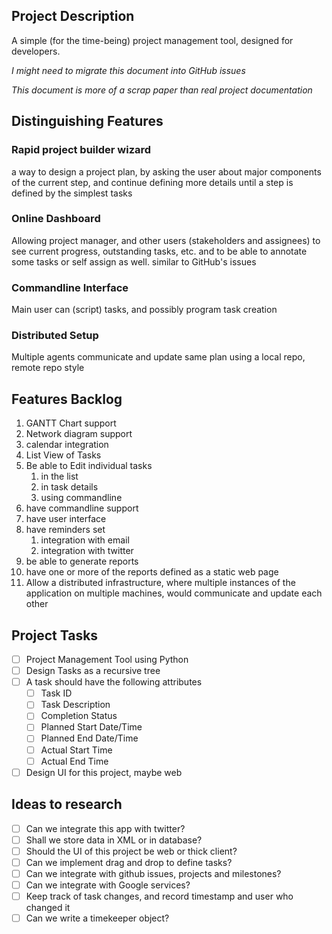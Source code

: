 ## Project Description
A simple (for the time-being) project management tool, designed for developers.

_I might need to migrate this document into GitHub issues_

_This document is more of a scrap paper than real project documentation_
## Distinguishing Features
### Rapid project builder wizard
a way to design a project plan, by asking the user about major components of the current step, and continue defining more details until a step is defined by the simplest tasks

### Online Dashboard
Allowing project manager, 
and other users (stakeholders and assignees) to see current progress, 
outstanding tasks, etc. 
and to be able to annotate some tasks or self assign as well. 
similar to GitHub's issues    

### Commandline Interface
Main user can (script) tasks, and possibly program task creation

### Distributed Setup
Multiple agents communicate and update same plan using a local repo, remote repo style

## Features Backlog
1. GANTT Chart support
1. Network diagram support
1. calendar integration
1. List View of Tasks
1. Be able to Edit individual tasks 
    1. in the list
    1. in task details
    1. using commandline 
1. have commandline support 
1. have user interface 
1. have reminders set
    1. integration with email
    1. integration with twitter 
1. be able to generate reports 
1. have one or more of the reports defined as a static web page  
1. Allow a distributed infrastructure, 
where multiple instances of the application on multiple machines, 
would communicate and update each other

    
## Project Tasks
*[ ] Project Management Tool using Python
*[ ] Design Tasks as a recursive tree 
*[ ] A task should have the following attributes
    *[ ] Task ID
    *[ ] Task Description
    *[ ] Completion Status 
    *[ ] Planned Start Date/Time
    *[ ] Planned End Date/Time
    *[ ] Actual Start Time
    *[ ] Actual End Time
*[ ] Design UI for this project, maybe web

## Ideas to research
*[ ] Can we integrate this app with twitter?
*[ ] Shall we store data in XML or in database?
*[ ] Should the UI of this project be web or thick client?
*[ ] Can we implement drag and drop to define tasks?
*[ ] Can we integrate with github issues, projects and milestones?
*[ ] Can we integrate with Google services?
*[ ] Keep track of task changes, and record timestamp and user who changed it 
*[ ] Can we write a timekeeper object?
